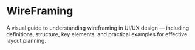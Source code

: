 # WireFraming
A visual guide to understanding wireframing in UI/UX design — including definitions, structure, key elements, and practical examples for effective layout planning.
